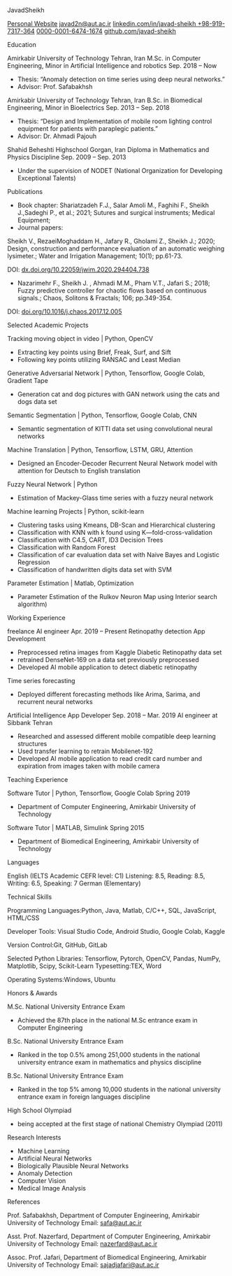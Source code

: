 JavadSheikh

[Personal Website](https://javad-sheikh.github.io) <javad2n@aut.ac.ir>  [linkedin.com/in/javad-sheikh ](https://linkedin.com/in/javad-sheikh)[+98-919-7317-364](tel:+989197317364) [0000-0001-6474-1674](https://orcid.org/0000-0001-6474-1674) [github.com/javad-sheikh](https://github.com/javad-sheikh)

Education

Amirkabir University of Technology Tehran, Iran M.Sc. in Computer Engineering, Minor in Artificial Intelligence and robotics Sep. 2018 – Now

- Thesis: “Anomaly detection on time series using deep neural networks.”
- Advisor: Prof. Safabakhsh

Amirkabir University of Technology Tehran, Iran B.Sc. in Biomedical Engineering, Minor in Bioelectrics Sep. 2013 – Sep. 2018

- Thesis: “Design and Implementation of mobile room lighting control equipment for patients with paraplegic patients.”
- Advisor: Dr. Ahmadi Pajouh

Shahid Beheshti Highschool Gorgan, Iran Diploma in Mathematics and Physics Discipline Sep. 2009 – Sep. 2013

- Under the supervision of NODET (National Organization for Developing Exceptional Talents)

Publications

- Book chapter: Shariatzadeh F.J., Salar Amoli M., Faghihi F., Sheikh J.,Sadeghi P., et al.; 2021; Sutures and surgical instruments; Medical Equipment;
- Journal papers:

Sheikh V., RezaeiMoghaddam H., Jafary R., Gholami Z., Sheikh J.; 2020; Design, construction and performance evaluation of an automatic weighing lysimeter.; Water and Irrigation Management; 10(1); pp.61-73.

DOI: [dx.doi.org/10.22059/jwim.2020.294404.738](https://dx.doi.org/10.22059/jwim.2020.294404.738)

- Nazarimehr F., Sheikh J. , Ahmadi M.M., Pham V.T., Jafari S.; 2018; Fuzzy predictive controller for chaotic flows based on continuous signals.; Chaos, Solitons & Fractals; 106; pp.349-354.

DOI: [doi.org/10.1016/j.chaos.2017.12.005](https://doi.org/10.1016/j.chaos.2017.12.005)

Selected Academic Projects

Tracking moving object in video | Python, OpenCV

- Extracting key points using Brief, Freak, Surf, and Sift
- Following key points utilizing RANSAC and Least Median

Generative Adversarial Network | Python, Tensorflow, Google Colab, Gradient Tape

- Generation cat and dog pictures with GAN network using the cats and dogs data set

Semantic Segmentation | Python, Tensorflow, Google Colab, CNN

- Semantic segmentation of KITTI data set using convolutional neural networks

Machine Translation | Python, Tensorflow, LSTM, GRU, Attention

- Designed an Encoder-Decoder Recurrent Neural Network model with attention for Deutsch to English translation

Fuzzy Neural Network | Python

- Estimation of Mackey-Glass time series with a fuzzy neural network

Machine learning Projects | Python, scikit-learn

- Clustering tasks using Kmeans, DB-Scan and Hierarchical clustering
- Classification with KNN with k found using K—fold-cross-validation
- Classification with C4.5, CART, ID3 Decision Trees
- Classification with Random Forest
- Classification of car evaluation data set with Naive Bayes and Logistic Regression
- Classification of handwritten digits data set with SVM

Parameter Estimation | Matlab, Optimization

- Parameter Estimation of the Rulkov Neuron Map using Interior search algorithm)

Working Experience

freelance AI engineer Apr. 2019 – Present Retinopathy detection App Development

- Preprocessed retina images from Kaggle Diabetic Retinopathy data set
- retrained DenseNet-169 on a data set previously preprocessed
- Developed AI mobile application to detect diabetic retinopathy

Time series forecasting

- Deployed different forecasting methods like Arima, Sarima, and recurrent neural networks

Artificial Intelligence App Developer Sep. 2018 – Mar. 2019 AI engineer at Sibbank Tehran

- Researched and assessed different mobile compatible deep learning structures
- Used transfer learning to retrain Mobilenet-192
- Developed AI mobile application to read credit card number and expiration from images taken with mobile camera

Teaching Experience

Software Tutor | Python, Tensorflow, Google Colab Spring 2019

- Department of Computer Engineering, Amirkabir University of Technology

Software Tutor | MATLAB, Simulink Spring 2015

- Department of Biomedical Engineering, Amirkabir University of Technology

Languages

English (IELTS Academic CEFR level: C1) Listening: 8.5, Reading: 8.5, Writing: 6.5, Speaking: 7 German (Elementary)

Technical Skills

Programming Languages:Python, Java, Matlab, C/C++, SQL, JavaScript, HTML/CSS

Developer Tools: Visual Studio Code, Android Studio, Google Colab, Kaggle

Version Control:Git, GitHub, GitLab

Selected Python Libraries: Tensorflow, Pytorch, OpenCV, Pandas, NumPy, Matplotlib, Scipy, Scikit-Learn Typesetting:TEX, Word

Operating Systems:Windows, Ubuntu

Honors & Awards

M.Sc. National University Entrance Exam

- Achieved the 87th place in the national M.Sc entrance exam in Computer Engineering

B.Sc. National University Entrance Exam

- Ranked in the top 0.5% among 251,000 students in the national university entrance exam in mathematics and physics discipline

B.Sc. National University Entrance Exam

- Ranked in the top 5% among 10,000 students in the national university entrance exam in foreign languages discipline

High School Olympiad

- being accepted at the first stage of national Chemistry Olympiad (2011)

Research Interests

- Machine Learning
- Artificial Neural Networks
- Biologically Plausible Neural Networks
- Anomaly Detection
- Computer Vision
- Medical Image Analysis

References

Prof. Safabakhsh, Department of Computer Engineering, Amirkabir University of Technology Email: <safa@aut.ac.ir>

Asst. Prof. Nazerfard, Department of Computer Engineering, Amirkabir University of Technology Email: <nazerfard@aut.ac.ir>

Assoc. Prof. Jafari, Department of Biomedical Engineering, Amirkabir University of Technology Email: <sajadjafari@aut.ac.ir>
